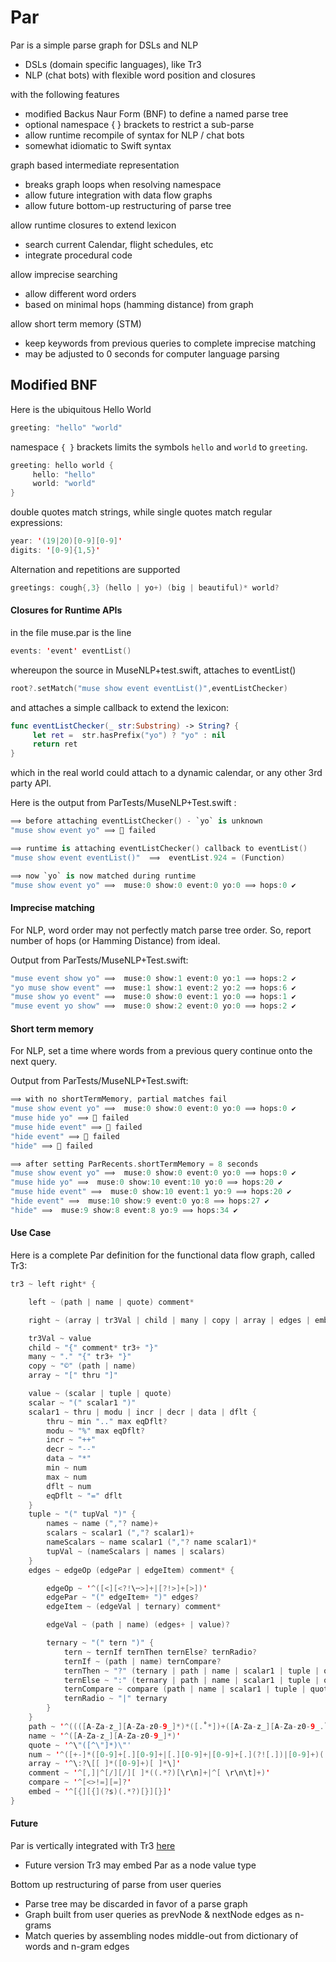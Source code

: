 # Par

Par is a simple parse graph for DSLs and NLP

- DSLs (domain specific languages), like Tr3
- NLP (chat bots) with flexible word position and closures

with the following features
- modified Backus Naur Form (BNF) to define a named parse tree
- optional namespace { } brackets to restrict a sub-parse
- allow runtime recompile of syntax for NLP / chat bots
- somewhat idiomatic to Swift syntax

graph based intermediate representation
- breaks graph loops when resolving namespace
- allow future integration with data flow graphs
- allow future bottom-up restructuring of parse tree

allow runtime closures to extend lexicon
- search current Calendar, flight schedules, etc
- integrate procedural code

allow imprecise searching
- allow different word orders
- based on minimal hops (hamming distance) from graph

allow short term memory (STM)
- keep keywords from previous queries to complete imprecise matching
- may be adjusted to 0 seconds for computer language parsing

## Modified BNF

Here is the ubiquitous Hello World
```swift
greeting: "hello" "world"
```

namespace `{ }` brackets limits the symbols `hello` and `world` to `greeting`.
```swift
greeting: hello world {
     hello: "hello"
     world: "world"
}
```
double quotes match strings, while
single quotes match regular expressions:
```swift
year: '(19|20)[0-9][0-9]'
digits: '[0-9]{1,5}'
```

Alternation and repetitions are supported
```c
greetings: cough{,3} (hello | yo+) (big | beautiful)* world?
```

#### Closures for Runtime APIs

in the file muse.par is the line
```swift
events: 'event' eventList()
```

whereupon the source in MuseNLP+test.swift, attaches to eventList()
```swift
root?.setMatch("muse show event eventList()",eventListChecker)
```
and attaches a simple callback to extend the lexicon:
```swift
func eventListChecker(_ str:Substring) -> String? {
     let ret =  str.hasPrefix("yo") ? "yo" : nil
     return ret
}
```
which in the real world could attach to a dynamic calendar, or any other 3rd party API.

Here is the output from ParTests/MuseNLP+Test.swift :
```swift
⟹ before attaching eventListChecker() - `yo` is unknown
"muse show event yo" ⟹ 🚫 failed

⟹ runtime is attaching eventListChecker() callback to eventList()
"muse show event eventList()"  ⟹  eventList.924 = (Function)

⟹ now `yo` is now matched during runtime
"muse show event yo" ⟹  muse:0 show:0 event:0 yo:0 ⟹ hops:0 ✔︎
```

#### Imprecise matching

For NLP, word order may not perfectly match parse tree order. So, report number of hops (or Hamming Distance) from ideal.

Output from ParTests/MuseNLP+Test.swift:
```swift
"muse event show yo" ⟹  muse:0 show:1 event:0 yo:1 ⟹ hops:2 ✔︎
"yo muse show event" ⟹  muse:1 show:1 event:2 yo:2 ⟹ hops:6 ✔︎
"muse show yo event" ⟹  muse:0 show:0 event:1 yo:0 ⟹ hops:1 ✔︎
"muse event yo show" ⟹  muse:0 show:2 event:0 yo:0 ⟹ hops:2 ✔︎
```

#### Short term memory

For NLP, set a time where words from a previous query continue onto the next query.

Output from ParTests/MuseNLP+Test.swift:
```swift
⟹ with no shortTermMemory, partial matches fail
"muse show event yo" ⟹  muse:0 show:0 event:0 yo:0 ⟹ hops:0 ✔︎
"muse hide yo" ⟹ 🚫 failed
"muse hide event" ⟹ 🚫 failed
"hide event" ⟹ 🚫 failed
"hide" ⟹ 🚫 failed

⟹ after setting ParRecents.shortTermMemory = 8 seconds
"muse show event yo" ⟹  muse:0 show:0 event:0 yo:0 ⟹ hops:0 ✔︎
"muse hide yo" ⟹  muse:0 show:10 event:10 yo:0 ⟹ hops:20 ✔︎
"muse hide event" ⟹  muse:0 show:10 event:1 yo:9 ⟹ hops:20 ✔︎
"hide event" ⟹  muse:10 show:9 event:0 yo:8 ⟹ hops:27 ✔︎
"hide" ⟹  muse:9 show:8 event:8 yo:9 ⟹ hops:34 ✔︎
```
#### Use Case

Here is a complete Par definition for the functional data flow graph, called Tr3: 

```swift
tr3 ~ left right* {

    left ~ (path | name | quote) comment*

    right ~ (array | tr3Val | child | many | copy | array | edges | embed)+ comment*

    tr3Val ~ value
    child ~ "{" comment* tr3+ "}"
    many ~ "." "{" tr3+ "}"
    copy ~ "©" (path | name)
    array ~ "[" thru "]"

    value ~ (scalar | tuple | quote)
    scalar ~ "(" scalar1 ")"
    scalar1 ~ thru | modu | incr | decr | data | dflt {
        thru ~ min ".." max eqDflt?
        modu ~ "%" max eqDflt?
        incr ~ "++"
        decr ~ "--"
        data ~ "*"
        min ~ num
        max ~ num
        dflt ~ num
        eqDflt ~ "=" dflt
    }
    tuple ~ "(" tupVal ")" {
        names ~ name (","? name)+
        scalars ~ scalar1 (","? scalar1)+
        nameScalars ~ name scalar1 (","? name scalar1)*
        tupVal ~ (nameScalars | names | scalars)
    }
    edges ~ edgeOp (edgePar | edgeItem) comment* {

        edgeOp ~ '^([<][<?!\╌>]+|[?!>]+[>])'
        edgePar ~ "(" edgeItem+ ")" edges?
        edgeItem ~ (edgeVal | ternary) comment*

        edgeVal ~ (path | name) (edges+ | value)?

        ternary ~ "(" tern ")" {
            tern ~ ternIf ternThen ternElse? ternRadio?
            ternIf ~ (path | name) ternCompare?
            ternThen ~ "?" (ternary | path | name | scalar1 | tuple | quote)
            ternElse ~ ":" (ternary | path | name | scalar1 | tuple | quote)
            ternCompare ~ compare (path | name | scalar1 | tuple | quote)
            ternRadio ~ "|" ternary
        }
    }
    path ~ '^((([A-Za-z_][A-Za-z0-9_]*)*([.˚*])+([A-Za-z_][A-Za-z0-9_.˚*]*)*)+)'
    name ~ '^([A-Za-z_][A-Za-z0-9_]*)'
    quote ~ '^\"([^\"]*)\"'
    num ~ '^([+-]*([0-9]+[.][0-9]+|[.][0-9]+|[0-9]+[.](?![.])|[0-9]+)([e][+-][0-9]+)?)'
    array ~ '^\:?\[[ ]*([0-9]+)[ ]*\]'
    comment ~ '^[,]|^[/][/][ ]*((.*?)[\r\n]+|^[ \r\n\t]+)'
    compare ~ '^[<>!=][=]?'
    embed ~ '^[{][{](?s)(.*?)[}][}]'
}
```
#### Future

Par is vertically integrated with Tr3 [here](https://github.com/musesum/Tr3)
- Future version Tr3 may embed Par as a node value type

Bottom up restructuring of parse from user queries
- Parse tree may be discarded in favor of a parse graph
- Graph built from user queries as prevNode & nextNode edges as n-grams
- Match queries by assembling nodes middle-out from dictionary of words and n-gram edges
